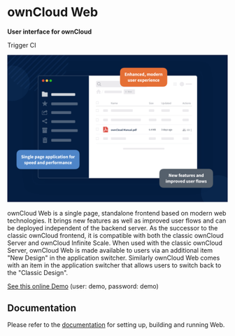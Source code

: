 # ownCloud Web
**User interface for ownCloud**

Trigger CI

![image](https://raw.githubusercontent.com/owncloud/screenshots/master/web/oc_web.png)

ownCloud Web is a single page, standalone frontend based on modern web technologies. It brings new features as well as improved user flows and can be deployed independent of the backend server. As the successor to the classic ownCloud frontend, it is compatible with both the classic ownCloud Server and ownCloud Infinite Scale. When used with the classic ownCloud Server, ownCloud Web is made available to users via an additional item "New Design" in the application switcher. Similarly ownCloud Web comes with an item in the application switcher that allows users to switch back to the "Classic Design".

[See this online Demo](https://web.owncloud.com) (user: demo, password: demo)

## Documentation

Please refer to the [documentation](https://owncloud.github.io/clients/web/getting-started/) for setting up, building and running Web.


